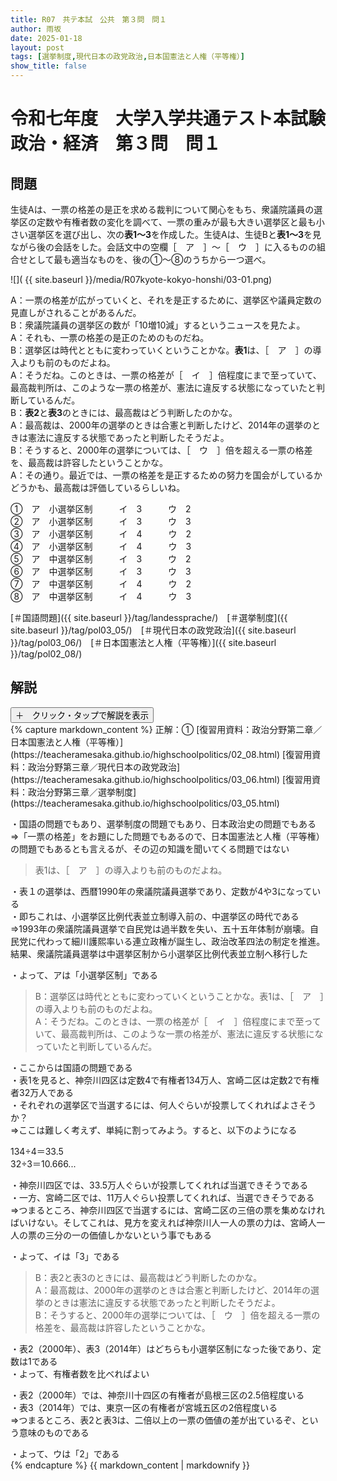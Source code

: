```yaml
---
title: R07　共テ本試　公共　第３問　問１
author: 雨坂
date: 2025-01-18
layout: post
tags: [選挙制度,現代日本の政党政治,日本国憲法と人権（平等権）]
show_title: false
---
```

  
# 令和七年度　大学入学共通テスト本試験　政治・経済　第３問　問１  
  
## 問題  
生徒Aは、一票の格差の是正を求める裁判について関心をもち、衆議院議員の選挙区の定数や有権者数の変化を調べて、一票の重みが最も大きい選挙区と最も小さい選挙区を選び出し、次の**表1～3**を作成した。生徒Aは、生徒Bと**表1～3**を見ながら後の会話をした。会話文中の空欄［　ア　］～［　ウ　］に入るものの組合せとして最も適当なものを、後の①～⑧のうちから一つ選べ。  
  
![]( {{ site.baseurl }}/media/R07kyote-kokyo-honshi/03-01.png)  
  
A：一票の格差が広がっていくと、それを是正するために、選挙区や議員定数の見直しがされることがあるんだ。  
B：衆議院議員の選挙区の数が「10増10減」するというニュースを見たよ。  
A：それも、一票の格差の是正のためのものだね。  
B：選挙区は時代とともに変わっていくということかな。**表1**は、［　ア　］の導入よりも前のものだよね。  
A：そうだね。このときは、一票の格差が［　イ　］倍程度にまで至っていて、最高裁判所は、このような一票の格差が、憲法に違反する状態になっていたと判断しているんだ。  
B：**表2**と**表3**のときには、最高裁はどう判断したのかな。  
A：最高裁は、2000年の選挙のときは合憲と判断したけど、2014年の選挙のときは憲法に違反する状態であったと判断したそうだよ。  
B：そうすると、2000年の選挙については、［　ウ　］倍を超える一票の格差を、最高裁は許容したということかな。  
A：その通り。最近では、一票の格差を是正するための努力を国会がしているかどうかも、最高裁は評価しているらしいね。  
  
①　ア　小選挙区制　　　イ　3　　　ウ　2  
②　ア　小選挙区制　　　イ　3　　　ウ　3  
③　ア　小選挙区制　　　イ　4　　　ウ　2  
④　ア　小選挙区制　　　イ　4　　　ウ　3  
⑤　ア　中選挙区制　　　イ　3　　　ウ　2  
⑥　ア　中選挙区制　　　イ　3　　　ウ　3  
⑦　ア　中選挙区制　　　イ　4　　　ウ　2  
⑧　ア　中選挙区制　　　イ　4　　　ウ　3  
  
[＃国語問題]({{ site.baseurl }}/tag/landessprache/)　[＃選挙制度]({{ site.baseurl }}/tag/pol03_05/)　[＃現代日本の政党政治]({{ site.baseurl }}/tag/pol03_06/)　[＃日本国憲法と人権（平等権）]({{ site.baseurl }}/tag/pol02_08/)  
  
## 解説
<div class="collapsible">
  <button class="collapsible-button">＋　クリック・タップで解説を表示</button>
  <div class="collapsible-content">
    {% capture markdown_content %}
正解：①  
[復習用資料：政治分野第二章／日本国憲法と人権（平等権）](https://teacheramesaka.github.io/highschoolpolitics/02_08.html)  
[復習用資料：政治分野第三章／現代日本の政党政治](https://teacheramesaka.github.io/highschoolpolitics/03_06.html)  
[復習用資料：政治分野第三章／選挙制度](https://teacheramesaka.github.io/highschoolpolitics/03_05.html)  
  
・国語の問題でもあり、選挙制度の問題でもあり、日本政治史の問題でもある  
⇒「一票の格差」をお題にした問題でもあるので、日本国憲法と人権（平等権）の問題でもあるとも言えるが、その辺の知識を聞いてくる問題ではない  
  
>表1は、［　ア　］の導入よりも前のものだよね。  
  
・表１の選挙は、西暦1990年の衆議院議員選挙であり、定数が4や3になっている  
・即ちこれは、小選挙区比例代表並立制導入前の、中選挙区の時代である  
⇒1993年の衆議院議員選挙で自民党は過半数を失い、五十五年体制が崩壊。自民党に代わって細川護熙率いる連立政権が誕生し、政治改革四法の制定を推進。結果、衆議院議員選挙は中選挙区制から小選挙区比例代表並立制へ移行した  
  
・よって、アは「小選挙区制」である  
  
>B：選挙区は時代とともに変わっていくということかな。表1は、［　ア　］の導入よりも前のものだよね。  
>A：そうだね。このときは、一票の格差が［　イ　］倍程度にまで至っていて、最高裁判所は、このような一票の格差が、憲法に違反する状態になっていたと判断しているんだ。  
  
・ここからは国語の問題である  
・表1を見ると、神奈川四区は定数4で有権者134万人、宮崎二区は定数2で有権者32万人である  
・それぞれの選挙区で当選するには、何人ぐらいが投票してくれればよさそうか？  
⇒ここは難しく考えず、単純に割ってみよう。すると、以下のようになる  
  
134÷4＝33.5  
32÷3＝10.666...  
  
・神奈川四区では、33.5万人ぐらいが投票してくれれば当選できそうである  
・一方、宮崎二区では、11万人ぐらい投票してくれれば、当選できそうである  
⇒つまるところ、神奈川四区で当選するには、宮崎二区の三倍の票を集めなければいけない。そしてこれは、見方を変えれば神奈川人一人の票の力は、宮崎人一人の票の三分の一の価値しかないという事でもある  
  
・よって、イは「3」である  
  
>B：表2と表3のときには、最高裁はどう判断したのかな。  
>A：最高裁は、2000年の選挙のときは合憲と判断したけど、2014年の選挙のときは憲法に違反する状態であったと判断したそうだよ。  
>B：そうすると、2000年の選挙については、［　ウ　］倍を超える一票の格差を、最高裁は許容したということかな。  
  
・表2（2000年）、表3（2014年）はどちらも小選挙区制になった後であり、定数は1である  
・よって、有権者数を比べればよい  
  
・表2（2000年）では、神奈川十四区の有権者が島根三区の2.5倍程度いる  
・表3（2014年）では、東京一区の有権者が宮城五区の2倍程度いる  
⇒つまるところ、表2と表3は、二倍以上の一票の価値の差が出ているぞ、という意味のものである  
  
・よって、ウは「2」である  
    {% endcapture %}
    {{ markdown_content | markdownify }}
  </div>
</div>